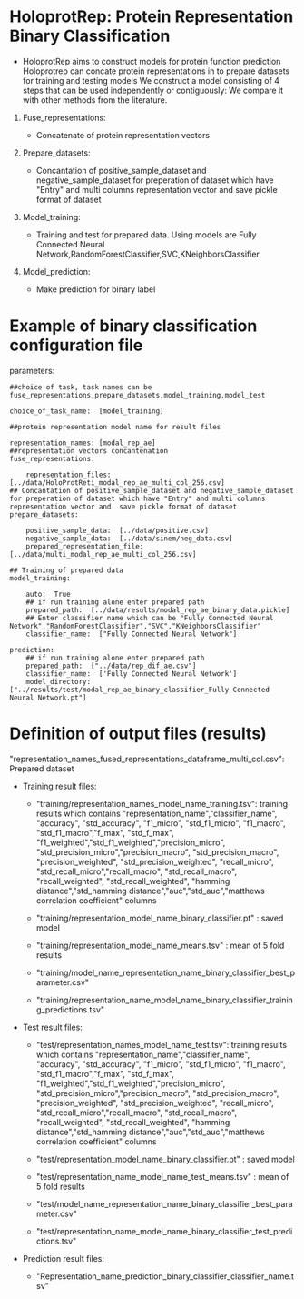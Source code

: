 
# HoloprotRep: Protein Representation Binary Classification

- HoloprotRep aims to construct models for protein function prediction Holoprotrep can concate protein representations in to prepare datasets  for training and testing models
We construct a model consisting of  4 steps that can be used independently or contiguously:
We compare it with  other methods from the literature.
 1. Fuse_representations:
    - Concatenate of protein representation vectors
 2. Prepare_datasets:
    - Concantation of positive_sample_dataset and negative_sample_dataset for preperation of dataset which have "Entry" and multi columns representation vector and  save pickle format of dataset   

 3. Model_training:
    - Training and test for prepared data. Using models are Fully Connected Neural Network,RandomForestClassifier,SVC,KNeighborsClassifier
 6. Model_prediction:
    - Make prediction for binary label

# Example of binary classification configuration file 


parameters:

    ##choice of task, task names can be fuse_representations,prepare_datasets,model_training,model_test
    
    choice_of_task_name:  [model_training]
    
    ##protein representation model name for result files
    
    representation_names: [modal_rep_ae]
    ##representation vectors concantenation
    fuse_representations:
    
        representation_files: [../data/HoloProtReti_modal_rep_ae_multi_col_256.csv]
    ## Concantation of positive_sample_dataset and negative_sample_dataset for preperation of dataset which have "Entry" and multi columns representation vector and  save pickle format of dataset   
    prepare_datasets:  
    
        positive_sample_data:  [../data/positive.csv]
        negative_sample_data:  [../data/sinem/neg_data.csv]
        prepared_representation_file:  [../data/multi_modal_rep_ae_multi_col_256.csv] 
        
    ## Training of prepared data
    model_training:
    
        auto:  True
        ## if run training alone enter prepared path
        prepared_path:  [../data/results/modal_rep_ae_binary_data.pickle]
        ## Enter classifier name which can be "Fully Connected Neural Network","RandomForestClassifier","SVC","KNeighborsClassifier"
        classifier_name:  ["Fully Connected Neural Network"] 
        
    prediction:
        ## if run training alone enter prepared path
        prepared_path:  ["../data/rep_dif_ae.csv"]
        classifier_name:  ['Fully Connected Neural Network']         
        model_directory:  ["../results/test/modal_rep_ae_binary_classifier_Fully Connected Neural Network.pt"] 
        
# Definition of output files (results)

"representation_names_fused_representations_dataframe_multi_col.csv": Prepared dataset

- Training result files:

   - "training/representation_names_model_name_training.tsv": training results which contains "representation_name","classifier_name", "accuracy", "std_accuracy",   "f1_micro",   "std_f1_micro", "f1_macro", "std_f1_macro","f_max", "std_f_max", "f1_weighted","std_f1_weighted","precision_micro", "std_precision_micro","precision_macro",    "std_precision_macro", "precision_weighted", "std_precision_weighted", "recall_micro", "std_recall_micro","recall_macro", "std_recall_macro", "recall_weighted",     "std_recall_weighted",  "hamming distance","std_hamming distance","auc","std_auc","matthews correlation coefficient" columns

    - "training/representation_model_name_binary_classifier.pt" : saved model

    - "training/representation_model_name_means.tsv" : mean of 5 fold results

    - "training/model_name_representation_name_binary_classifier_best_parameter.csv"

    - "training/representation_name_model_name_binary_classifier_training_predictions.tsv"


- Test result files:

   - "test/representation_names_model_name_test.tsv": training results which contains "representation_name","classifier_name", "accuracy", "std_accuracy",   "f1_micro",   "std_f1_micro", "f1_macro", "std_f1_macro","f_max", "std_f_max", "f1_weighted","std_f1_weighted","precision_micro", "std_precision_micro","precision_macro",    "std_precision_macro", "precision_weighted", "std_precision_weighted", "recall_micro", "std_recall_micro","recall_macro", "std_recall_macro", "recall_weighted",     "std_recall_weighted",  "hamming distance","std_hamming distance","auc","std_auc","matthews correlation coefficient" columns

    - "test/representation_model_name_binary_classifier.pt" : saved model

    - "test/representation_name_model_name_test_means.tsv" : mean of 5 fold results

    - "test/model_name_representation_name_binary_classifier_best_parameter.csv"

    - "test/representation_name_model_name_binary_classifier_test_predictions.tsv"
 - Prediction result files:
   - "Representation_name_prediction_binary_classifier_classifier_name.tsv"
